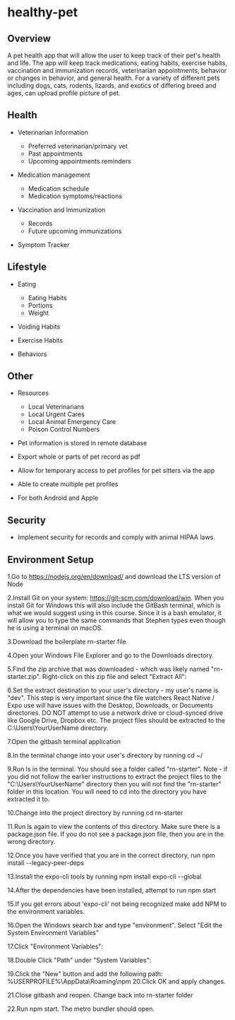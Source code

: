 # healthy-pet

## Overview
A pet health app that will allow the user to keep track of their pet's health and life. The app will keep track medications, eating habits, exercise habits, vaccination and immunization records, veterinarian appointments, behavior or changes in behavior, and general health. For a variety of different pets including dogs, cats, rodents, lizards, and exotics of differing breed and ages, can upload profile picture of pet.

## Health

* Veterinarian Information
  * Preferred veterinarian/primary vet
  * Past appointments
  * Upcoming appointments reminders

* Medication management
  * Medication schedule
  * Medication symptoms/reactions

* Vaccination and Immunization
  * Records
  * Future upcoming immunizations

* Symptom Tracker


## Lifestyle

* Eating
  * Eating Habits
  * Portions
  * Weight
 

* Voiding Habits

* Exercise Habits

* Behaviors

## Other
* Resources
  * Local Veterinarians
  * Local Urgent Cares
  * Local Animal Emergency Care
  * Poison Control Numbers

* Pet information is stored in remote database
* Export whole or parts of pet record as pdf
* Allow for temporary access to pet profiles for pet sitters via the app
* Able to create multiple pet profiles 
* For both Android and Apple

## Security
* Implement security for records and comply with animal HIPAA laws.

## Environment Setup
1.Go to https://nodejs.org/en/download/ and download the LTS version of Node

2.Install Git on your system: https://git-scm.com/download/win. When you install Git for Windows this will also include the GitBash terminal, which is what we would suggest using in this course. Since it is a bash emulator, it will allow you to type the same commands that Stephen types even though he is using a terminal on macOS.

3.Download the boilerplate rn-starter file

4.Open your Windows File Explorer and go to the Downloads directory.

5.Find the zip archive that was downloaded - which was likely named "rn-starter.zip". Right-click on this zip file and select "Extract All":

6.Set the extract destination to your user's directory - my user's name is "dev". This step is very important since the file watchers React Native / Expo use will have issues with the Desktop, Downloads, or Documents directories. DO NOT attempt to use a network drive or cloud-synced drive like Google Drive, Dropbox etc. The project files should be extracted to the C:\Users\YourUserName directory.

7.Open the gitbash terminal application

8.In the terminal change into your user's directory by running cd ~/

9.Run ls in the terminal. You should see a folder called "rn-starter".
Note - if you did not follow the earlier instructions to extract the project files to the "C:\Users\YourUserName" directory then you will not find the "rn-starter" folder in this location. You will need to cd into the directory you have extracted it to.

10.Change into the project directory by running cd rn-starter

11.Run ls again to view the contents of this directory. Make sure there is a package.json file. If you do not see a package.json file, then you are in the wrong directory.

12.Once you have verified that you are in the correct directory, run npm install --legacy-peer-deps

13.Install the expo-cli tools by running npm install expo-cli --global

14.After the dependencies have been installed, attempt to run npm start

15.If you get errors about 'expo-cli' not being recognized make add NPM to the environment variables.

16.Open the Windows search bar and type "environment". Select "Edit the System Environment Variables"

17.Click "Environment Variables":

18.Double Click "Path" under "System Variables":

19.Click the "New" button and add the following path:
%USERPROFILE%\AppData\Roaming\npm
20.Click OK and apply changes.

21.Close gitbash and reopen. Change back into rn-starter folder

22.Run npm start. The metro bundler should open. 
